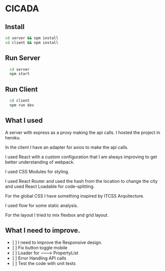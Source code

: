 # CICADA

## Install
```sh
cd server && npm install
cd client && npm install
```

## Run Server
```sh
  cd server
  npm start
```

## Run Client
```sh
  cd client
  npm run dev
```

## What I used

A server with express as a proxy making the api calls.
I hosted the project in heroku.

In the client I have an adapter for axios to make the api calls.

I used React with a custom configuration that I am always improving to get better understanding of webpack.

I used CSS Modules for styling.

I used React Router and used the hash from the location to change the city and used React Loadable for code-splitting.

For the global CSS I have something inspired by ITCSS Arquitecture.

I used flow for some static analysis.

For the layout I tried to mix flexbox and grid layout.


## What I need to improve.
* [ ] I need to improve the Responsive design.
* [ ] Fix button toggle mobile
* [ ] Loader for ---> PropertyList
* [ ] Error Handling API calls
* [ ] Test the code with unit tests
